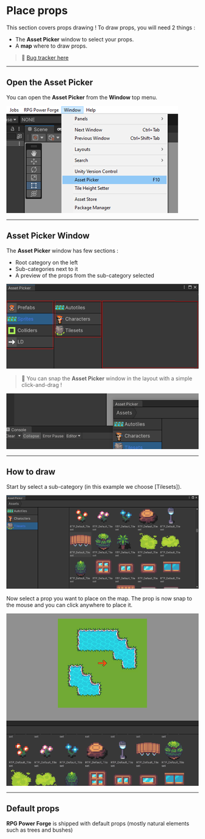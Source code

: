 # Place props

This section covers props drawing ! To draw props, you will need 2 things :
* The **Asset Picker** window to select your props.
* A **map** where to draw props.

> 🐞 [Bug tracker here](https://trello.com/b/PIzgsYov/rpg-power-forge-road-map)

---
## Open the Asset Picker

You can open the **Asset Picker** from the **Window** top menu.

![asset_picker_window_location.png](./../media/place_props/asset_picker_window_location.png)

---
## Asset Picker Window

The **Asset Picker** window has few sections :
* Root category on the left
* Sub-categories next to it
* A preview of the props from the sub-category selected

![asset_picker_main.png](./../media/place_props/asset_picker_main.png)

> 🐲 You can snap the **Asset Picker** window in the layout with a simple click-and-drag !

![snap_window.gif](./../media/place_props/snap_window.gif)

---
## How to draw

Start by select a sub-category (in this example we choose [Tilesets]).

![asset_picker_category.png](./../media/place_props/asset_picker_category.png)

Now select a prop you want to place on the map. The prop is now snap to the mouse and you can click anywhere to place it.

![place_prop_tree.gif](./../media/place_props/place_prop_tree.gif)

---
## Default props

**RPG Power Forge** is shipped with default props (mostly natural elements such as trees and bushes)
